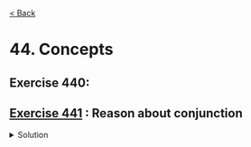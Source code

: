 [< Back](README.md)

# 44. Concepts

## Exercise 440:

## [Exercise 441][1] : Reason about conjunction

<details>
   <summary>Solution</summary>

```cpp

```
</details>

[1]: 44_exercises.cpp
